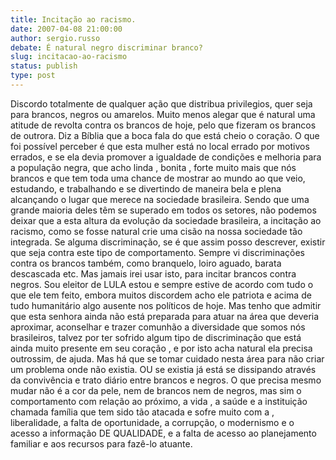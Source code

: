 ```yaml
---
title: Incitação ao racismo.
date: 2007-04-08 21:00:00
author: sergio.russo
debate: É natural negro discriminar branco?
slug: incitacao-ao-racismo
status: publish 
type: post
---
```


Discordo totalmente de qualquer ação que distribua privilegios, quer seja para brancos, negros ou amarelos. Muito menos alegar que é natural uma atitude de revolta contra os brancos de hoje, pelo que fizeram os brancos de outrora. Diz a Bíblia que a boca fala do que está cheio o coração. O que foi possível perceber é que esta mulher está no local errado por motivos errados, e se ela devia promover a igualdade de condições e melhoria para a população negra, que acho linda , bonita , forte muito mais que nós brancos e que tem toda uma chance de mostrar ao mundo ao que veio, estudando, e trabalhando e se divertindo de maneira bela e plena alcançando o lugar que merece na sociedade brasileira. Sendo que uma grande maioria deles têm se superado em todos os setores, não podemos deixar que a esta altura da evolução da sociedade brasileira, a incitação ao racismo, como se fosse natural crie uma cisão na nossa sociedade tão integrada. Se alguma discriminação, se é que assim posso descrever, existir que seja contra este tipo de comportamento. Sempre vi discriminações contra os brancos também, como branquelo, loiro aguado, barata descascada etc. Mas jamais irei usar isto, para incitar brancos contra negros. Sou eleitor de LULA estou e sempre estive de acordo com tudo o que ele tem feito, embora muitos discordem acho ele patriota e acima de tudo humanitário algo ausente nos políticos de hoje. Mas tenho que admitir que esta senhora ainda não está preparada para atuar na área que deveria aproximar, aconselhar e trazer comunhão a diversidade que somos nós brasileiros, talvez por ter sofrido algum tipo de discriminação que está ainda muito presente em seu coração , e por isto acha natural ela precisa outrossim, de ajuda. Mas há que se tomar cuidado nesta área para não criar um problema onde não existia. OU se existia já está se dissipando através da convivência e trato diário entre brancos e negros. O que precisa mesmo mudar não é a cor da pele, nem de brancos nem de negros, mas sim o comportamento com relação ao próximo, a vida , a saúde e a instituição chamada família que tem sido tão atacada e sofre muito com a , liberalidade, a falta de oportunidade, a corrupção, o modernismo e o acesso a informação DE QUALIDADE, e a falta de acesso ao planejamento familiar e aos recursos para fazê-lo atuante.
